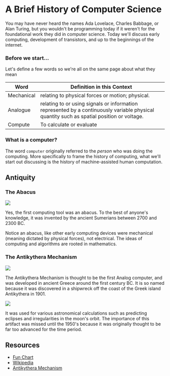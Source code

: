 # A Brief History of Computer Science

You may have never heard the names Ada Lovelace, Charles Babbage, or Alan Turing, but you wouldn't be programming today if it weren't for the foundational work they did in computer science. Today we'll discuss early computing, development of transistors, and up to the beginnings of the internet.

### Before we start...

Let's define a few words so we're all on the same page about what they mean

| Word | Definition in this Context |
| -------------- | -------------------------------------------------------- |
| Mechanical | relating to physical forces or motion; physical. |
| Analogue | relating to or using signals or information represented by a continuously variable physical quantity such as spatial position or voltage. |
| Compute | To calculate or evaluate |

### What is a computer?

The word `computer` originally referred to the *person* who was doing the computing. More specifically to frame the history of computing, what we'll start out discussing is the history of machine-assisted human computation.

## Antiquity

### The Abacus

![](https://upload.wikimedia.org/wikipedia/commons/2/27/Chinese-abacus.jpg)

Yes, the first computing tool was an abacus. To the best of anyone's knowledge, it was invented by the ancient Sumerians between 2700 and 2300 BC.

Notice an abacus, like other early computing devices were mechanical (meaning dictated by physical forces), not electrical. The ideas of computing and algorithms are rooted in mathematics.

### The Antikythera Mechanism

![](https://upload.wikimedia.org/wikipedia/commons/thumb/9/9e/Antikythera_mechanism_frontview%2C_1st-2nd_century_BC%2C_Greece_%28transparent_model%29.jpg/3024px-Antikythera_mechanism_frontview%2C_1st-2nd_century_BC%2C_Greece_%28transparent_model%29.jpg)

The Antikythera Mechanism is thought to be the first Analog computer, and was developed in ancient Greece around the first century BC. It is so named because it was discovered in a shipwreck off the coast of the Greek island Antikythera in 1901. 

![](https://res.cloudinary.com/briezh/image/upload/v1539027855/map_antikythera_qyyz3e.jpg)

It was used for various astronomical calculations such as predicting eclipses and irregularities in the moon's orbit. The importance of this artifact was missed until the 1950's because it was originally thought to be far too advanced for the time period.

## Resources 

* [Fun Chart](https://www.worldsciencefestival.com/infographics/a_history_of_computer_science/)
* [Wikipedia](https://en.wikipedia.org/wiki/History_of_computer_science)
* [Antikythera Mechanism](https://en.wikipedia.org/wiki/Antikythera_mechanism)
